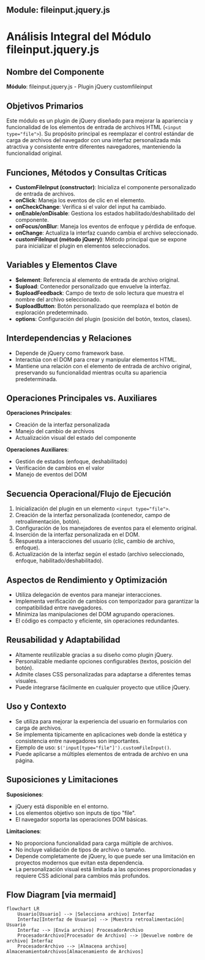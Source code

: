 ## Module: fileinput.jquery.js

# Análisis Integral del Módulo fileinput.jquery.js

## Nombre del Componente
**Módulo**: fileinput.jquery.js - Plugin jQuery customfileinput

## Objetivos Primarios
Este módulo es un plugin de jQuery diseñado para mejorar la apariencia y funcionalidad de los elementos de entrada de archivos HTML (`<input type="file">`). Su propósito principal es reemplazar el control estándar de carga de archivos del navegador con una interfaz personalizada más atractiva y consistente entre diferentes navegadores, manteniendo la funcionalidad original.

## Funciones, Métodos y Consultas Críticas
- **CustomFileInput (constructor)**: Inicializa el componente personalizado de entrada de archivos.
- **onClick**: Maneja los eventos de clic en el elemento.
- **onCheckChange**: Verifica si el valor del input ha cambiado.
- **onEnable/onDisable**: Gestiona los estados habilitado/deshabilitado del componente.
- **onFocus/onBlur**: Maneja los eventos de enfoque y pérdida de enfoque.
- **onChange**: Actualiza la interfaz cuando cambia el archivo seleccionado.
- **customFileInput (método jQuery)**: Método principal que se expone para inicializar el plugin en elementos seleccionados.

## Variables y Elementos Clave
- **$element**: Referencia al elemento de entrada de archivo original.
- **$upload**: Contenedor personalizado que envuelve la interfaz.
- **$uploadFeedback**: Campo de texto de solo lectura que muestra el nombre del archivo seleccionado.
- **$uploadButton**: Botón personalizado que reemplaza el botón de exploración predeterminado.
- **options**: Configuración del plugin (posición del botón, textos, clases).

## Interdependencias y Relaciones
- Depende de jQuery como framework base.
- Interactúa con el DOM para crear y manipular elementos HTML.
- Mantiene una relación con el elemento de entrada de archivo original, preservando su funcionalidad mientras oculta su apariencia predeterminada.

## Operaciones Principales vs. Auxiliares
**Operaciones Principales**:
- Creación de la interfaz personalizada
- Manejo del cambio de archivos
- Actualización visual del estado del componente

**Operaciones Auxiliares**:
- Gestión de estados (enfoque, deshabilitado)
- Verificación de cambios en el valor
- Manejo de eventos del DOM

## Secuencia Operacional/Flujo de Ejecución
1. Inicialización del plugin en un elemento `<input type="file">`.
2. Creación de la interfaz personalizada (contenedor, campo de retroalimentación, botón).
3. Configuración de los manejadores de eventos para el elemento original.
4. Inserción de la interfaz personalizada en el DOM.
5. Respuesta a interacciones del usuario (clic, cambio de archivo, enfoque).
6. Actualización de la interfaz según el estado (archivo seleccionado, enfoque, habilitado/deshabilitado).

## Aspectos de Rendimiento y Optimización
- Utiliza delegación de eventos para manejar interacciones.
- Implementa verificación de cambios con temporizador para garantizar la compatibilidad entre navegadores.
- Minimiza las manipulaciones del DOM agrupando operaciones.
- El código es compacto y eficiente, sin operaciones redundantes.

## Reusabilidad y Adaptabilidad
- Altamente reutilizable gracias a su diseño como plugin jQuery.
- Personalizable mediante opciones configurables (textos, posición del botón).
- Admite clases CSS personalizadas para adaptarse a diferentes temas visuales.
- Puede integrarse fácilmente en cualquier proyecto que utilice jQuery.

## Uso y Contexto
- Se utiliza para mejorar la experiencia del usuario en formularios con carga de archivos.
- Se implementa típicamente en aplicaciones web donde la estética y consistencia entre navegadores son importantes.
- Ejemplo de uso: `$('input[type="file"]').customFileInput()`.
- Puede aplicarse a múltiples elementos de entrada de archivo en una página.

## Suposiciones y Limitaciones
**Suposiciones**:
- jQuery está disponible en el entorno.
- Los elementos objetivo son inputs de tipo "file".
- El navegador soporta las operaciones DOM básicas.

**Limitaciones**:
- No proporciona funcionalidad para carga múltiple de archivos.
- No incluye validación de tipos de archivo o tamaño.
- Depende completamente de jQuery, lo que puede ser una limitación en proyectos modernos que evitan esta dependencia.
- La personalización visual está limitada a las opciones proporcionadas y requiere CSS adicional para cambios más profundos.
## Flow Diagram [via mermaid]
```mermaid
flowchart LR
    Usuario[Usuario] --> |Selecciona archivo| Interfaz
    Interfaz[Interfaz de Usuario] --> |Muestra retroalimentación| Usuario
    Interfaz --> |Envía archivo| ProcesadorArchivo
    ProcesadorArchivo[Procesador de Archivo] --> |Devuelve nombre de archivo| Interfaz
    ProcesadorArchivo --> |Almacena archivo| AlmacenamientoArchivos[Almacenamiento de Archivos]
```
